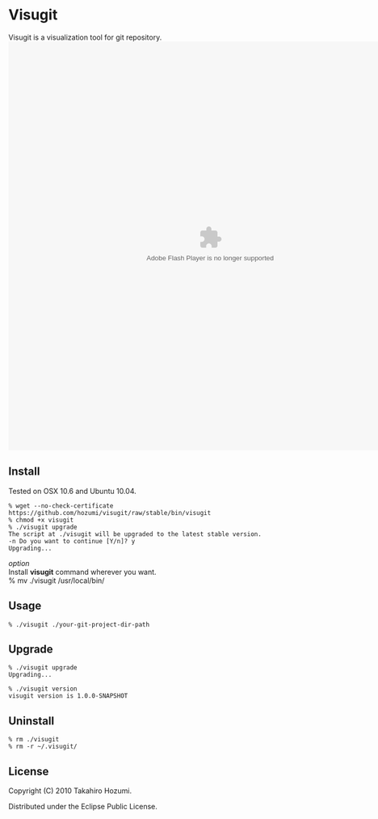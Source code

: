 # Visugit
Visugit is a visualization tool for git repository.<br>
<object id="scPlayer" class="embeddedObject" width="799" height="809" type="application/x-shockwave-flash" data="http://content.screencast.com/users/hozumi/folders/Jing/media/f38ec2ce-ac26-4d07-aff2-ea3ad109f26d/jingswfplayer.swf">
	<param name="movie" value="http://content.screencast.com/users/hozumi/folders/Jing/media/f38ec2ce-ac26-4d07-aff2-ea3ad109f26d/jingswfplayer.swf">
	<param name="quality" value="high">
	<param name="bgcolor" value="#FFFFFF">
	<param name="flashVars" value="containerwidth=799&amp;containerheight=809&amp;thumb=http://content.screencast.com/users/hozumi/folders/Jing/media/f38ec2ce-ac26-4d07-aff2-ea3ad109f26d/FirstFrame.jpg&amp;content=http://content.screencast.com/users/hozumi/folders/Jing/media/f38ec2ce-ac26-4d07-aff2-ea3ad109f26d/00000002.swf&amp;blurover=false">
	<param name="allowFullScreen" value="true">
	<param name="scale" value="showall">
	<param name="allowScriptAccess" value="always">
	<param name="base" value="http://content.screencast.com/users/hozumi/folders/Jing/media/f38ec2ce-ac26-4d07-aff2-ea3ad109f26d/">
</object>

## Install
Tested on OSX 10.6 and Ubuntu 10.04.<br>

    % wget --no-check-certificate https://github.com/hozumi/visugit/raw/stable/bin/visugit
    % chmod +x visugit
    % ./visugit upgrade
    The script at ./visugit will be upgraded to the latest stable version.
    -n Do you want to continue [Y/n]? y
    Upgrading...

*option*<br>
Install **visugit** command wherever you want.<br>
    % mv ./visugit /usr/local/bin/
    
## Usage
    % ./visugit ./your-git-project-dir-path


## Upgrade
    % ./visugit upgrade
    Upgrading...

    % ./visugit version
    visugit version is 1.0.0-SNAPSHOT

## Uninstall
    % rm ./visugit
    % rm -r ~/.visugit/

## License

Copyright (C) 2010 Takahiro Hozumi.

Distributed under the Eclipse Public License.